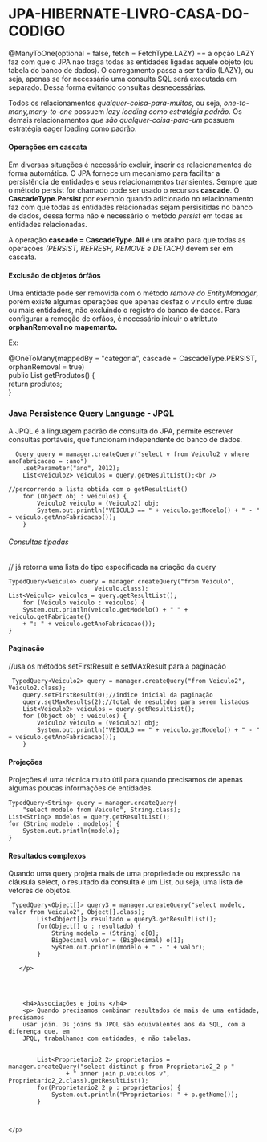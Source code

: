 # JPA-HIBERNATE-LIVRO-CASA-DO-CODIGO

<p>@ManyToOne(optional = false, fetch = FetchType.LAZY) == a opção LAZY faz com que o JPA nao traga todas as entidades ligadas aquele objeto (ou tabela do banco de dados). O carregamento passa a ser tardio (LAZY), ou seja, apenas se for necessário uma consulta SQL será executada em separado. Dessa forma evitando consultas desnecessárias.</p>
<p>Todos os relacionamentos <em>qualquer-coisa-para-muitos</em>, ou seja, <em>one-to-many,many-to-one</em> possuem <em>lazy loading como estratégia padrão.</em> Os demais relacionamentos <em>que são qualquer-coisa-para-um</em> possuem estratégia eager loading como padrão.</p>

<h4>Operações em cascata</h4>
<p>Em diversas situações é necessário excluir, inserir os relacionamentos de forma automática. O JPA fornece um mecanismo para facilitar a persistência de entidades e seus relacionamentos transientes. Sempre que o método persist for chamado pode ser usado o recursos <strong>cascade</strong>. O <strong>CascadeType.Persist</strong> por exemplo quando adicionado no relacionamento faz com que todas as entidades relacionadas sejam persisitidas no banco de dados, dessa forma não é necessário o metódo <em>persist</em> em todas as entidades relacionadas.</p> A operação <strong>cascade = CascadeType.All</strong> é um atalho para que todas as operações <em>(PERSIST, REFRESH, REMOVE e DETACH)</em> devem ser em cascata.

<h4>Exclusão de objetos órfãos</h4>
<p>Uma entidade pode ser removida com o método <em>remove do EntityManager</em>, porém existe algumas operações que apenas desfaz o vinculo entre duas ou mais entidaders, não excluindo o registro do banco de dados. Para configurar a remoção de orfãos, é necessário inlcuir o atribtuto <strong>orphanRemoval no mapemanto.</strong></p>
<p>Ex:</p>

@OneToMany(mappedBy = "categoria", cascade = CascadeType.PERSIST,<br />
orphanRemoval = true)<br />
public List<Produto> getProdutos() {<br />
return produtos;<br />
}<br />
  
  <h3>Java Persistence Query Language - JPQL</h3>
  <p>A JPQL é a linguagem padrão de consulta do JPA, permite escrever consultas portáveis, que funcionam independente do banco de dados.</p>
  <p> 
	  
	   
	  Query query = manager.createQuery("select v from Veiculo2 v where anoFabricacao = :ano")
		.setParameter("ano", 2012); 
		List<Veiculo2> veiculos = query.getResultList();<br />

    //percorrendo a lista obtida com o getResultList()
		for (Object obj : veiculos) {
			Veiculo2 veiculo = (Veiculo2) obj;
			System.out.println("VEICULO == " + veiculo.getModelo() + " - " + veiculo.getAnoFabricacao());
		}
	  
	   
</p>
    
  <h6>Consultas tipadas</h6>
  <p>
	 // já retorna uma lista do tipo especificada na criação da query
	
	TypedQuery<Veiculo> query = manager.createQuery("from Veiculo",
							Veiculo.class);
   	List<Veiculo> veiculos = query.getResultList();
		for (Veiculo veiculo : veiculos) {
		System.out.println(veiculo.getModelo() + " " + veiculo.getFabricante()
		+ ": " + veiculo.getAnoFabricacao());
	}  
  </p>
  
  <h4>Paginação</h4>
  <p>
  	//usa os métodos setFirstResult e setMAxResult para a paginação
	  
  	 TypedQuery<Veiculo2> query = manager.createQuery("from Veiculo2", Veiculo2.class);
		query.setFirstResult(0);//indice inicial da paginação
		query.setMaxResults(2);//total de resultdos para serem listados
		List<Veiculo2> veiculos = query.getResultList();
		for (Object obj : veiculos) {
			Veiculo2 veiculo = (Veiculo2) obj;
			System.out.println("VEICULO == " + veiculo.getModelo() + " - " + veiculo.getAnoFabricacao());
		}
  	
  </p>
  <h4>Projeções</h4>
  <p>
  	Projeções é uma técnica muito útil para quando precisamos de apenas algumas poucas informações de entidades. 
	
	TypedQuery<String> query = manager.createQuery(
		"select modelo from Veiculo", String.class);
	List<String> modelos = query.getResultList();
	for (String modelo : modelos) {
		System.out.println(modelo);
	}  
  </p>
   <h4>Resultados complexos </h4>
   <p>
   Quando uma query projeta mais de uma propriedade ou expressão na cláusula
select, o resultado da consulta é um List, ou seja, uma lista de vetores de objetos.
	   
~~~
 TypedQuery<Object[]> query3 = manager.createQuery("select modelo, valor from Veiculo2", Object[].class);
		List<Object[]> resultado = query3.getResultList();
		for(Object[] o : resultado) {
			String modelo = (String) o[0];
			BigDecimal valor = (BigDecimal) o[1];
			System.out.println(modelo + " - " + valor);
		}
	   
   </p>
   
	   
	   
	   
    <h4>Associações e joins </h4>
    <p> Quando precisamos combinar resultados de mais de uma entidade, precisamos
	usar join. Os joins da JPQL são equivalentes aos da SQL, com a diferença que, em
	JPQL, trabalhamos com entidades, e não tabelas.
	

		List<Proprietario2_2> proprietarios = manager.createQuery("select distinct p from Proprietario2_2 p "
				+ " inner join p.veiculos v", Proprietario2_2.class).getResultList();
		for(Proprietario2_2 p : proprietarios) {			
			System.out.println("Proprietarios: " + p.getNome());
		}


	
</p>
  
